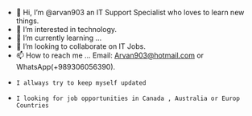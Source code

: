 - 👋 Hi, I’m @arvan903 an IT Support Specialist who loves to learn new things.
- 👀 I’m interested in technology.
- 🌱 I’m currently learning ...
- 💞️ I’m looking to collaborate on IT Jobs.
- 📫 How to reach me ... Email: Arvan903@hotmail.com or WhatsApp(+989306056390).
-     I allways try to keep myself updated 
-     I looking for job opportunities in Canada , Australia or Europ Countries
<!---
arvan903/arvan903 is a ✨ special ✨ repository because its `README.md` (this file) appears on your GitHub profile.
You can click the Preview link to take a look at your changes.
--->
